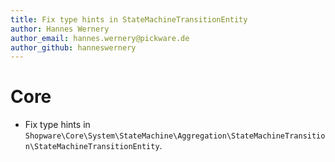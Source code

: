 ```yaml
---
title: Fix type hints in StateMachineTransitionEntity
author: Hannes Wernery
author_email: hannes.wernery@pickware.de
author_github: hanneswernery
---
```

# Core
*  Fix type hints in `Shopware\Core\System\StateMachine\Aggregation\StateMachineTransition\StateMachineTransitionEntity`.
